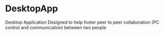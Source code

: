 # DesktopApp
Desktop Application Designed to help foster peer to peer collaboration (PC control and communication) between two people 
